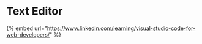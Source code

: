 # Text Editor

{% embed url="https://www.linkedin.com/learning/visual-studio-code-for-web-developers/" %}
